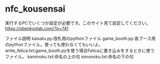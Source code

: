 # nfc_kousensai

実行するPCでいくつか設定が必要です。このサイト見て設定してください。
https://obenkyolab.com/?p=741

ファイル説明
kaisatu.py:改札用のpythonファイル
game_booth.py:各ブース用のpythonファイル。使っても使わなくてもいいよ。
write_felica.txt:game_booth.pyを使う場合Felicaに書き込みをするときに使うファイル。
kaminoku.txt:命名の上の句
simonoku.txt:命名の下の句
